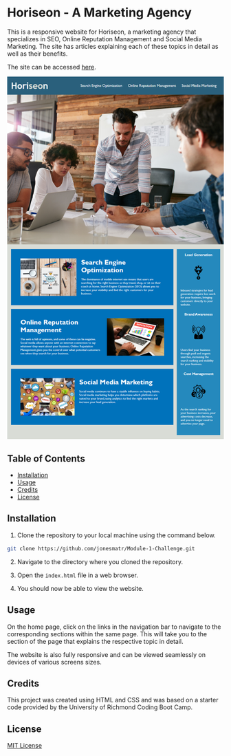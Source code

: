 # Horiseon - A Marketing Agency

This is a responsive website for Horiseon, a marketing agency that specializes in SEO, Online Reputation Management and Social Media Marketing. The site has articles explaining each of these topics in detail as well as their benefits. 

The site can be accessed [here](https://jonesmatr.github.io/Module-1-Challenge/).

![Horiseon Website Preview](./assets/images/01-html-css-git-homework-demo.png)

## Table of Contents
- [Installation](#installation)
- [Usage](#usage)
- [Credits](#credits)
- [License](#license)

## Installation

1. Clone the repository to your local machine using the command below.
```bash
git clone https://github.com/jonesmatr/Module-1-Challenge.git
```
2. Navigate to the directory where you cloned the repository.

3. Open the `index.html` file in a web browser.

4. You should now be able to view the website.

## Usage

On the home page, click on the links in the navigation bar to navigate to the corresponding sections within the same page. This will take you to the section of the page that explains the respective topic in detail. 

The website is also fully responsive and can be viewed seamlessly on devices of various screens sizes.

## Credits

This project was created using HTML and CSS and was based on a starter code provided by the University of Richmond Coding Boot Camp.  

## License

[MIT License](LICENSE)